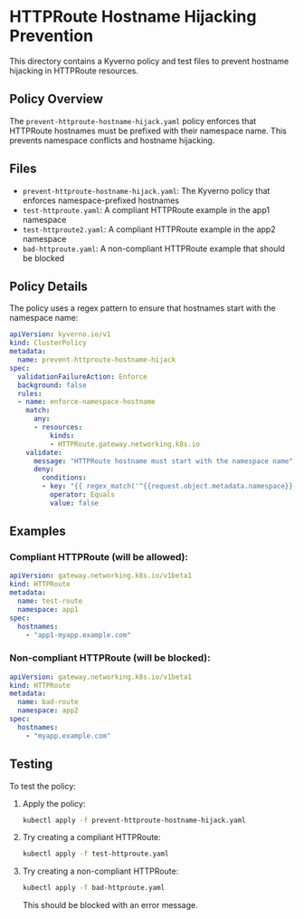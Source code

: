 # HTTPRoute Hostname Hijacking Prevention

This directory contains a Kyverno policy and test files to prevent hostname hijacking in HTTPRoute resources.

## Policy Overview

The `prevent-httproute-hostname-hijack.yaml` policy enforces that HTTPRoute hostnames must be prefixed with their namespace name. This prevents namespace conflicts and hostname hijacking.

## Files

- `prevent-httproute-hostname-hijack.yaml`: The Kyverno policy that enforces namespace-prefixed hostnames
- `test-httproute.yaml`: A compliant HTTPRoute example in the app1 namespace
- `test-httproute2.yaml`: A compliant HTTPRoute example in the app2 namespace
- `bad-httproute.yaml`: A non-compliant HTTPRoute example that should be blocked

## Policy Details

The policy uses a regex pattern to ensure that hostnames start with the namespace name:

```yaml
apiVersion: kyverno.io/v1
kind: ClusterPolicy
metadata:
  name: prevent-httproute-hostname-hijack
spec:
  validationFailureAction: Enforce
  background: false
  rules:
  - name: enforce-namespace-hostname
    match:
      any:
      - resources:
          kinds:
          - HTTPRoute.gateway.networking.k8s.io
    validate:
      message: "HTTPRoute hostname must start with the namespace name"
      deny:
        conditions:
        - key: "{{ regex_match('^{{request.object.metadata.namespace}}-.*', request.object.spec.hostnames[0]) }}"
          operator: Equals
          value: false
```

## Examples

### Compliant HTTPRoute (will be allowed):
```yaml
apiVersion: gateway.networking.k8s.io/v1beta1
kind: HTTPRoute
metadata:
  name: test-route
  namespace: app1
spec:
  hostnames:
    - "app1-myapp.example.com"
```

### Non-compliant HTTPRoute (will be blocked):
```yaml
apiVersion: gateway.networking.k8s.io/v1beta1
kind: HTTPRoute
metadata:
  name: bad-route
  namespace: app2
spec:
  hostnames:
    - "myapp.example.com"
```

## Testing

To test the policy:

1. Apply the policy:
   ```bash
   kubectl apply -f prevent-httproute-hostname-hijack.yaml
   ```

2. Try creating a compliant HTTPRoute:
   ```bash
   kubectl apply -f test-httproute.yaml
   ```

3. Try creating a non-compliant HTTPRoute:
   ```bash
   kubectl apply -f bad-httproute.yaml
   ```
   This should be blocked with an error message. 